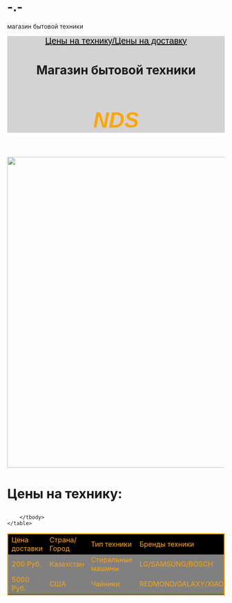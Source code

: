 # -.-
магазин бытовой техники
<html>
    <header style="background-color:lightgray">
        <a href="#price" style="color:black;font-size:20px;font-family:sans-serif">Цены на технику/Цены на доставку</a>
        <h1 style="text-align:center;font-size:50px:font-family:sans-serif;"><b>Магазин бытовой техники</b></h1>
        <h2 style="text-align:center;font-size:50px;color:orange;font-family:sans-serif"><i>NDS</i></h2>
    </header>
    <img src="https://encrypted-tbn0.gstatic.com/images?q=tbn:ANd9GcRkkRuPv7l_EScg4xmj5kr_0HZwQVYwaNZtBg&usqp=CAU" width="720px">
    <h3 id="price" style="font-size:30px">Цены на технику:</h3>
    <table style="border:2px solid orange"
        <tbody>
            <tr>
                <td style="background-color:black;color:orange">Цена доставки</td>
                <td style="background-color:black;color:orange">Страна/Город</td>
                <td style="background-color:black;color:orange">Тип техники</td>
                <td style="background-color:black;color:orange">Бренды техники</td>
            </tr>
            <tr>
                <td style="background-color:gray;color:orange">200 Руб.</td>
                <td style="background-color:gray;color:orange">Казахстан</td>
                <td style="background-color:gray;color:orange">Стиральные машины</td>
                <td style="background-color:gray;color:orange">LG/SAMSUNG/BOSCH</td>
            </tr>
            <tr>
                <td style="background-color:gray;color:orange">5000 Руб.
                <td style="background-color:gray;color:orange">США
                <td style="background-color:gray;color:orange">Чайники
                <td style="background-color:gray;color:orange">REDMOND/GALAXY/XIAOMI
            </tr>
                
        </tbody>
    </table>
</html>
